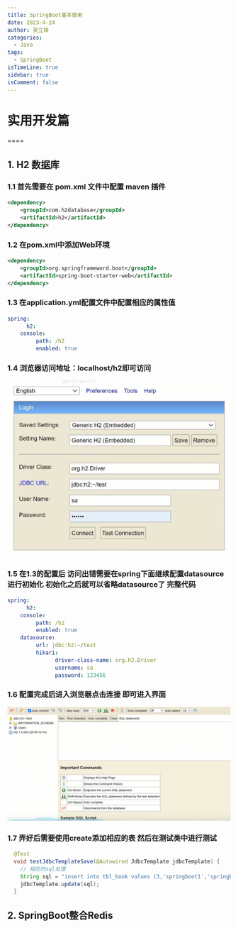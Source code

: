 ```yaml
---
title: SpringBoot基本使用
date: 2023-4-24
author: 吴立铎
categories:
  - Java
tags:
  - SpringBoot
isTimeLine: true
sidebar: true
isComment: false
---
```


# **实用开发篇**

====

## 1. H2 数据库

### 1.1 首先需要在 pom.xml 文件中配置 maven 插件

```XML
<dependency>
    <groupId>com.h2database</groupId>
    <artifactId>h2</artifactId>
</dependency>
```
### 1.2 在pom.xml中添加Web环境

```XML
<dependency>
    <groupId>org.springframeword.boot</groupId>
    <artifactId>spring-boot-starter-web</artifactId>
</dependency>
```
### 1.3 在application.yml配置文件中配置相应的属性值
```yml
spring:
      h2: 
    console: 
         path: /h2
         enabled: true
```
### 1.4 浏览器访问地址：localhost/h2即可访问

![H2登录页面](./imgs/H2_login.png)

### 1.5 在1.3的配置后 访问出错需要在spring下面继续配置datasource 进行初始化 初始化之后就可以省略datasource了 完整代码

```yml
spring:
      h2: 
    console: 
         path: /h2
         enabled: true
    datasource:
         url: jdbc:h2:~/test
         hikari:
               driver-class-name: org.h2.Driver
               username: sa
               password: 123456
```
### 1.6 配置完成后进入浏览器点击连接 即可进入界面

![H2首页](./imgs/H2_sy.png)

### 1.7 弄好后需要使用create添加相应的表 然后在测试类中进行测试
```java
  @Test
  void testJdbcTemplateSave(@Autowired JdbcTemplate jdbcTemplate) {
    // 相应的sql处理
    String sql = "insert into tbl_book values (3,'springboot1','springboot2','springboot3')";
    jdbcTemplate.update(sql);
  }
```

## 2. SpringBoot整合Redis